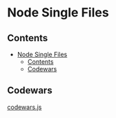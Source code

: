 # Node Single Files

## Contents

- [Node Single Files](#node-single-files)
  - [Contents](#contents)
  - [Codewars](#codewars)

## Codewars

[codewars.js](codewars.js)